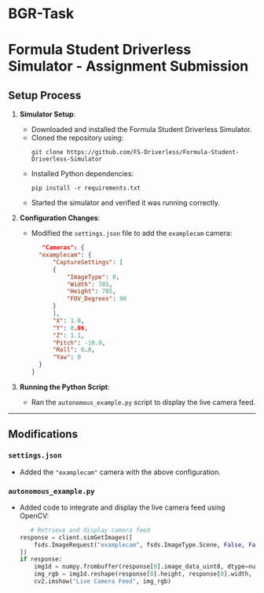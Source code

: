 # BGR-Task
# Formula Student Driverless Simulator - Assignment Submission

## Setup Process
1. **Simulator Setup**:
   - Downloaded and installed the Formula Student Driverless Simulator.
   - Cloned the repository using:
     ```
     git clone https://github.com/FS-Driverless/Formula-Student-Driverless-Simulator
     ```
   - Installed Python dependencies:
     ```
     pip install -r requirements.txt
     ```
   - Started the simulator and verified it was running correctly.

2. **Configuration Changes**:
   - Modified the `settings.json` file to add the `examplecam` camera:
     ```json
        "Cameras": {
       "examplecam": {
           "CaptureSettings": [
           {
               "ImageType": 0,
               "Width": 785,
               "Height": 785,
               "FOV_Degrees": 90
           }
           ],
           "X": 1.0,
           "Y": 0.06,
           "Z": 1.1,
           "Pitch": -10.0,
           "Roll": 0.0,
           "Yaw": 0
       }
     }
      ```
4. **Running the Python Script**:
   - Ran the `autonomous_example.py` script to display the live camera feed.

---

## Modifications

### `settings.json`
- Added the `"examplecam"` camera with the above configuration.

### `autonomous_example.py`
- Added code to integrate and display the live camera feed using OpenCV:
   ```python
      # Retrieve and display camera feed
   response = client.simGetImages([
       fsds.ImageRequest("examplecam", fsds.ImageType.Scene, False, False)
   ])
   if response:
       img1d = numpy.frombuffer(response[0].image_data_uint8, dtype=numpy.uint8)
       img_rgb = img1d.reshape(response[0].height, response[0].width, 3)
       cv2.imshow("Live Camera Feed", img_rgb)
   ```

